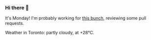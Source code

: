### Hi there :wave:

It's Monday! I'm probably working for [this bunch](https://github.com/kohofinancial), reviewing some pull requests.

Weather in Toronto: partly cloudy, at +28°C.
